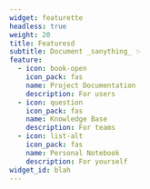 ```yaml
---
widget: featurette
headless: true
weight: 20
title: Featuresd
subtitle: Document _sanything_ ✨
feature:
  - icon: book-open
    icon_pack: fas
    name: Project Documentation
    description: For users
  - icon: question
    icon_pack: fas
    name: Knowledge Base
    description: For teams
  - icon: list-alt
    icon_pack: fas
    name: Personal Notebook
    description: For yourself
widget_id: blah
---
```

